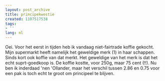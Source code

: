```yaml
---
layout: post_archive
title: principekwestie
created: 1107517538
tags:
- ''
lang: nl
---
```

Oei. Voor het eerst in tijden heb ik vandaag niet-fairtrade koffie gekocht. Mijn supermarkt heeft namelijk het geweldige merk (1) in haar schappen. Sinds kort ook koffie van dat merkt. Het geweldige van het merk is dat het echt suprt-goedkoop is. De koffie kostte, voor 250g, maar 75 cent (!!). Nu ben ik inderdaad 'nen 'Ollander, maar het verschil tussen 2.86 en 0.75 voor een pak is toch echt te groot om principeel te blijven.
